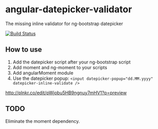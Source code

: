 # angular-datepicker-validator
The missing inline validator for ng-bootstrap datepicker

[![Build Status](https://travis-ci.org/yonatang/angular-datepicker-validator.svg?branch=master)](https://travis-ci.org/yonatang/angular-datepicker-validator)

## How to use

1. Add the datepicker script after your ng-bootstrap script
2. Add moment and ng-moment to your scripts
3. Add angularMoment module
4. Use the datepicker popup:
   ```<input datepicker-popup="dd.MM.yyyy" datepicker-inline-validate />```

http://plnkr.co/edit/pWjobu5HB9ngnuy7mHV1?p=preview

## TODO
Eliminate the moment dependency.